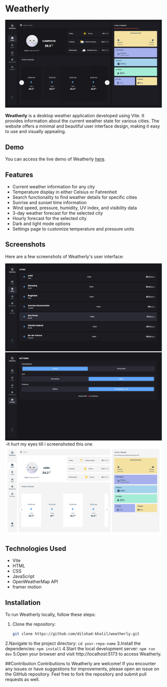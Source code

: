 # Weatherly

![Weatherly](https://github.com/dilshad-khalil/weatherly/blob/master/main.png)

**Weatherly** is a desktop weather application developed using Vite. It provides information about the current weather state for various cities. The website offers a minimal and beautiful user interface design, making it easy to use and visually appealing.

## Demo

You can access the live demo of Weatherly [here](https://webweatherly.netlify.app/).

## Features

- Current weather information for any city
- Temperature display in either Celsius or Fahrenheit
- Search functionality to find weather details for specific cities
- Sunrise and sunset time information
- Wind speed, pressure, humidity, UV index, and visibility data
- 3-day weather forecast for the selected city
- Hourly forecast for the selected city
- Dark and light mode options
- Settings page to customize temperature and pressure units

## Screenshots

Here are a few screenshots of Weatherly's user interface:

![Screenshot 1](https://github.com/dilshad-khalil/weatherly/blob/master/cities.png)
![Screenshot 2](https://github.com/dilshad-khalil/weatherly/blob/master/settings.png)
-it hurt my eyes till i screenshoted this one
![Screenshot 3](https://github.com/dilshad-khalil/weatherly/blob/master/lightmode.png)

## Technologies Used

- Vite
- HTML
- CSS
- JavaScript
- OpenWeatherMap API
- framer motion

## Installation

To run Weatherly locally, follow these steps:

1. Clone the repository:

   ```bash
   git clone https://github.com/dilshad-khalil/weatherly.git
   
2.Navigate to the project directory:
`cd your-repo-name`
3.Install the dependencies:
`npm install`
4.Start the local development server:
`npm run dev`
5.Open your browser and visit http://localhost:5173 to access Weatherly.

##Contribution
Contributions to Weatherly are welcome! If you encounter any issues or have suggestions for improvements, please open an issue on the GitHub repository. Feel free to fork the repository and submit pull requests as well.


